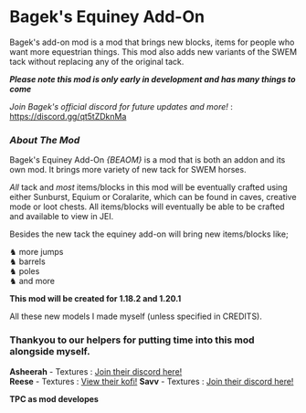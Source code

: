 # Bagek's Equiney Add-On
Bagek's add-on mod is a mod that brings new blocks, items for people who want more equestrian things. This mod also adds new variants of the SWEM tack without replacing any of the original tack.

***Please note this mod is only early in development and has many things to come***

*Join Bagek's official discord for future updates and more!* : https://discord.gg/qt5tZDknMa

### ***About The Mod***
Bagek's Equiney Add-On *{BEAOM}* is a mod that is both an addon and its own mod. It brings more variety of new tack for SWEM horses.

*All* tack and *most* items/blocks in this mod will be eventually crafted using either Sunburst, Equium or Coralarite, which can be found in caves, creative mode or loot chests.
All items/blocks will eventually be able to be crafted and available to view in JEI.

Besides the new tack the equiney add-on will bring new items/blocks like;

♞ more jumps  
♞ barrels  
♞ poles  
♞ and more

**This mod will be created for 1.18.2 and 1.20.1**

All these new models I made myself (unless specified in CREDITS).

### Thankyou to our helpers for putting time into this mod alongside myself.

**Asheerah** - Textures : [Join their discord here!](https://discord.gg/qb3Xu4nJkz)  
**Reese** - Textures : [View their kofi!](https://ko-fi.com/reesescorner)
**Savv** - Textures : [Join their discord here!](https://discord.gg/5GKRq6K9ME)


**TPC as mod developes**